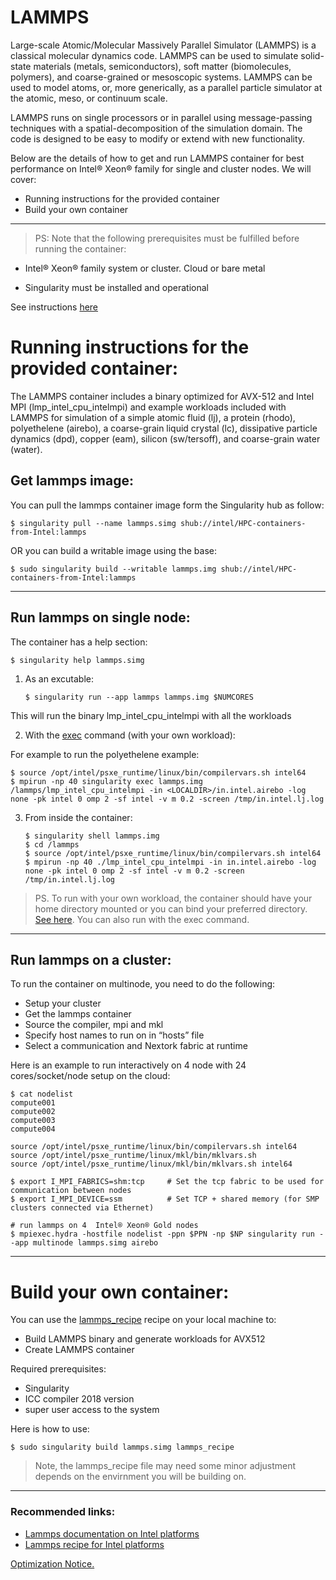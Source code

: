 # LAMMPS

Large-scale Atomic/Molecular Massively Parallel Simulator (LAMMPS) is a classical molecular dynamics code. LAMMPS can be used to simulate solid-state materials (metals, semiconductors), soft matter (biomolecules, polymers), and coarse-grained or mesoscopic systems. LAMMPS can be used to model atoms, or, more generically, as a parallel particle simulator at the atomic, meso, or continuum scale.

LAMMPS runs on single processors or in parallel using message-passing techniques with a spatial-decomposition of the simulation domain. The code is designed to be easy to modify or extend with new functionality.

Below are the details of how to get and run LAMMPS container for best performance on Intel® Xeon® family for single and cluster nodes. We will cover:

 - Running instructions for the provided container
 - Build your own container

***
> PS: Note that the following prerequisites must be fulfilled before running the container:

  - Intel® Xeon® family system or cluster. Cloud or bare metal 

  - Singularity must be installed and operational

See instructions [here](https://github.com/intel/Intel-HPC-Container/wiki/3.-Documentation-running-CSPs)

# Running instructions for the provided container:

The LAMMPS container includes a binary optimized for AVX-512 and Intel MPI (lmp_intel_cpu_intelmpi) and example workloads included with LAMMPS for simulation of a simple atomic fluid (lj), a protein (rhodo), polyethelene (airebo), a coarse-grain liquid crystal (lc), dissipative particle dynamics (dpd), copper (eam), silicon (sw/tersoff), and coarse-grain water (water).

## Get lammps image:

You can pull the lammps container image form the Singularity hub as follow:

	$ singularity pull --name lammps.simg shub://intel/HPC-containers-from-Intel:lammps

OR you can build a writable image using the base:

	$ sudo singularity build --writable lammps.img shub://intel/HPC-containers-from-Intel:lammps
***
## Run lammps on single node:

The container has a help section:

	$ singularity help lammps.simg
	
1.  As an excutable:   

        $ singularity run --app lammps lammps.img $NUMCORES

This will run the binary lmp_intel_cpu_intelmpi with all the workloads

2.  With the [exec](http://singularity.lbl.gov/docs-exec) command (with your own workload):

 For example to run the polyethelene example:
 
	$ source /opt/intel/psxe_runtime/linux/bin/compilervars.sh intel64
	$ mpirun -np 40 singularity exec lammps.img /lammps/lmp_intel_cpu_intelmpi -in <LOCALDIR>/in.intel.airebo -log none -pk intel 0 omp 2 -sf intel -v m 0.2 -screen /tmp/in.intel.lj.log
	
3.  From inside the container: 

        $ singularity shell lammps.img
        $ cd /lammps
        $ source /opt/intel/psxe_runtime/linux/bin/compilervars.sh intel64
        $ mpirun -np 40 ./lmp_intel_cpu_intelmpi -in in.intel.airebo -log none -pk intel 0 omp 2 -sf intel -v m 0.2 -screen /tmp/in.intel.lj.log

> PS. To run with your own workload, the container should have your home directory mounted or you can bind your preferred directory. [See here](https://singularity.lbl.gov/docs-mount). You can also run with the exec command. 

***

## Run lammps on a cluster:

To run the container on multinode, you need to do the following:

 * Setup your cluster
 * Get the lammps container
 * Source the compiler, mpi and mkl
 * Specify host names to run on in “hosts” file
 * Select a communication and Nextork fabric at runtime
 
 Here is an example to run interactively on 4 node with 24 cores/socket/node setup on the cloud:

	$ cat nodelist 
	compute001
	compute002
	compute003
	compute004
	
	source /opt/intel/psxe_runtime/linux/bin/compilervars.sh intel64
	source /opt/intel/psxe_runtime/linux/mkl/bin/mklvars.sh
	source /opt/intel/psxe_runtime/linux/mkl/bin/mklvars.sh intel64 
	
	$ export I_MPI_FABRICS=shm:tcp     # Set the tcp fabric to be used for communication between nodes
	$ export I_MPI_DEVICE=ssm          # Set TCP + shared memory (for SMP clusters connected via Ethernet)
	
	# run lammps on 4  Intel® Xeon® Gold nodes
	$ mpiexec.hydra -hostfile nodelist -ppn $PPN -np $NP singularity run --app multinode lammps.simg airebo

***
# Build your own container:

You can use the  [lammps_recipe](https://github.com/intel/HPC-containers-from-Intel/blob/master/containers/lammps/lammps_recipe)  recipe on your local machine to: 
  - Build LAMMPS binary and generate workloads for AVX512
  - Create LAMMPS container

Required prerequisites:
 - Singularity
 - ICC compiler 2018 version
 - super user access to the system
 
 Here is how to use:
 
 	$ sudo singularity build lammps.simg lammps_recipe
 
 > Note, the lammps_recipe file may need some minor adjustment depends on the envirnment you will be building on.
***
### Recommended links:

* [Lammps documentation on Intel platforms](https://lammps.sandia.gov/doc/Speed_intel.html)
* [Lammps recipe for Intel platforms](https://software.intel.com/en-us/articles/recipe-lammps-for-intel-xeon-phi-processors)



[Optimization Notice.](https://software.intel.com/en-us/articles/optimization-notice#opt-en)
